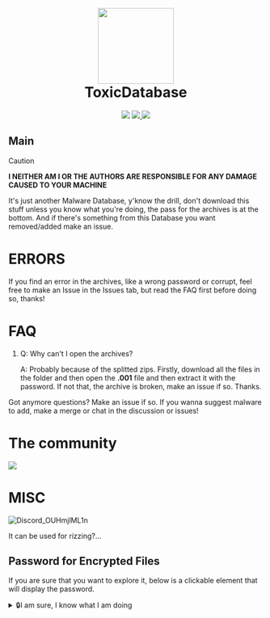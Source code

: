 <h1 align="center">
  <br>
  <img src=https://files.softicons.com/download/application-icons/malware-icons-by-deleket/ico/Radioactive.ico width="150">
  <br>
  ToxicDatabase
  <br>
</h1>
<p align="center">
</a>
<a href=https://github.com/FelloBoiYuuka/ToxicDatabase/pulse><img src=https://img.shields.io/github/repo-size/FelloBoiYuuka/ToxicDatabase?style=flat&logo=GitHub&logoColor=white&color=ff8f00></a>
<a href="https://github.com/FelloBoiYuuka/ToxicDatabase/issues">
<img src="https://img.shields.io/github/issues-raw/FelloBoiYuuka/ToxicDatabase.svg?style=flat&logo=github&logoColor=white"
<a href="https://github.com/FelloBoiYuuka/ToxicDatabase/releases">
<a href=https://github.com/FelloBoiYuuka/ToxicDatabase/archive/refs/heads/main.zip><img src=https://img.shields.io/badge/%F0%9F%93%A5%20Download_Repo-red></a>
</a>

## Main
> [!CAUTION]
> **I NEITHER AM I OR THE AUTHORS ARE RESPONSIBLE FOR ANY DAMAGE CAUSED TO YOUR MACHINE**

It's just another Malware Database, y'know the drill, don't download this stuff unless you know what you're doing, the pass for the archives is at the bottom.
And if there's something from this Database you want removed/added make an issue.

# ERRORS
If you find an error in the archives, like a wrong password or corrupt, feel free to make an Issue in the Issues tab, but read the FAQ first before doing so, thanks!

# FAQ

1. Q: Why can't I open the archives?

   A: Probably because of the splitted zips. Firstly, download all the files in the folder and then open the **.001** file and then extract it with the password. If not that, the archive is broken, make an issue if so. Thanks.

Got anymore questions? Make an issue if so.
If you wanna suggest malware to add, make a merge or chat in the discussion or issues!

# The community
[![](https://dcbadge.limes.pink/api/server/tM6Zbr7PeR)](https://discord.gg/tM6Zbr7PeR)

# MISC

![Discord_OUHmjlML1n](https://github.com/user-attachments/assets/ccd90b21-9449-4921-bfbd-bab4e55ee724)

It can be used for rizzing?...

## Password for Encrypted Files
If you are sure that you want to explore it, below is a clickable element that will display the password.
<details>
<summary>🔒I am sure, I know what I am doing</summary>

**infected**

